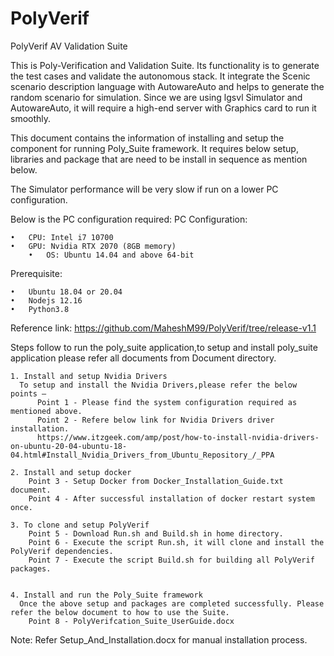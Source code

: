 # PolyVerif

PolyVerif AV Validation Suite

This is Poly-Verification and Validation Suite. Its functionality is to generate the test cases and validate the autonomous stack.
It integrate the Scenic scenario description language with AutowareAuto and helps to generate the random scenario for simulation.
Since we are using lgsvl Simulator and AutowareAuto, it will require a high-end server with Graphics card to run it smoothly. 

This document contains the information of installing and setup the component for running Poly_Suite framework. It requires below setup, libraries and package that are need to be install in sequence as mention below.

The Simulator performance will be very slow if run on a lower PC configuration.

Below is the PC configuration required:
	PC Configuration:
	
  	•	CPU: Intel i7 10700
   	•	GPU: Nvidia RTX 2070 (8GB memory)
        •	OS: Ubuntu 14.04 and above 64-bit
    
  Prerequisite: 
	
    •	Ubuntu 18.04 or 20.04
    •	Nodejs 12.16
    •	Python3.8 

  Reference link:  https://github.com/MaheshM99/PolyVerif/tree/release-v1.1

Steps follow to run the poly_suite application,to setup and install poly_suite application please refer all documents from Document directory.

	
    1. Install and setup Nvidia Drivers 
      To setup and install the Nvidia Drivers,please refer the below points –
          Point 1 - Please find the system configuration required as mentioned above.
          Point 2 - Refere below link for Nvidia Drivers driver installation.
          https://www.itzgeek.com/amp/post/how-to-install-nvidia-drivers-on-ubuntu-20-04-ubuntu-18-04.html#Install_Nvidia_Drivers_from_Ubuntu_Repository_/_PPA

    2. Install and setup docker 
        Point 3 - Setup Docker from Docker_Installation_Guide.txt document.
        Point 4 - After successful installation of docker restart system once.

    3. To clone and setup PolyVerif 
        Point 5 - Download Run.sh and Build.sh in home directory.
        Point 6 - Execute the script Run.sh, it will clone and install the PolyVerif dependencies.
        Point 7 - Execute the script Build.sh for building all PolyVerif packages.


    4. Install and run the Poly_Suite framework
      Once the above setup and packages are completed successfully. Please refer the below document to how to use the Suite.
        Point 8 - PolyVerifcation_Suite_UserGuide.docx


Note: Refer Setup_And_Installation.docx for manual installation process.



